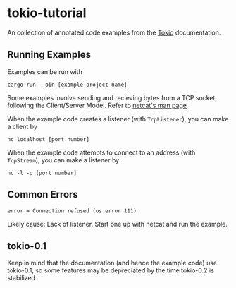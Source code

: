 # tokio-tutorial

An collection of annotated code examples from the
[Tokio](https://tokio.rs/) documentation.

## Running Examples

Examples can be run with

```
cargo run --bin [example-project-name]
```

Some examples involve sending and recieving bytes
from a TCP socket, following the Client/Server
Model. Refer to [netcat's man page](https://linux.die.net/man/1/nc)

When the example code creates a listener (with 
`TcpListener`), you can make a client by

```
nc localhost [port number]
```

When the example code attempts to connect to an
address (with `TcpStream`), you can make a
listener by

```
nc -l -p [port number]
```

## Common Errors

```
error = Connection refused (os error 111)
```

Likely cause: Lack of listener. Start one up with netcat and run
the example.

## tokio-0.1

Keep in mind that the documentation (and hence the example code)
use tokio-0.1, so some features may be depreciated by the time
tokio-0.2 is stabilized.

